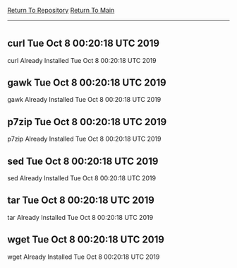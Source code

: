 [Return To Repository](https://github.com/deathbybandaid/piholeparser/)
[Return To Main](https://github.com/deathbybandaid/piholeparser/blob/master/RecentRunLogs/Mainlog.md)
____________________________________
# 
## curl Tue Oct 8 00:20:18 UTC 2019
curl Already Installed Tue Oct 8 00:20:18 UTC 2019
## gawk Tue Oct 8 00:20:18 UTC 2019
gawk Already Installed Tue Oct 8 00:20:18 UTC 2019
## p7zip Tue Oct 8 00:20:18 UTC 2019
p7zip Already Installed Tue Oct 8 00:20:18 UTC 2019
## sed Tue Oct 8 00:20:18 UTC 2019
sed Already Installed Tue Oct 8 00:20:18 UTC 2019
## tar Tue Oct 8 00:20:18 UTC 2019
tar Already Installed Tue Oct 8 00:20:18 UTC 2019
## wget Tue Oct 8 00:20:18 UTC 2019
wget Already Installed Tue Oct 8 00:20:18 UTC 2019
